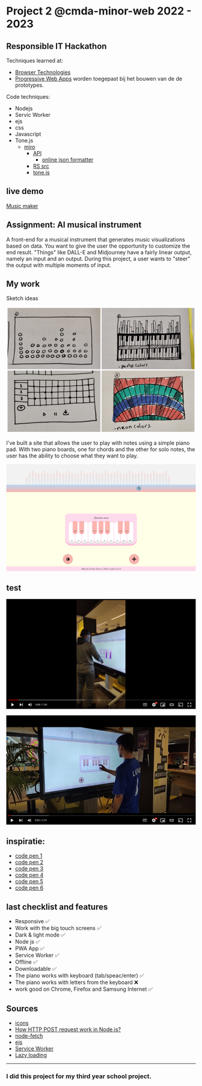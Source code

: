 # Project 2 @cmda-minor-web 2022 - 2023

## Responsible IT Hackathon

Techniques learned at:
- [Browser Technologies](https://github.com/cmda-minor-web/browser-technologies-2223)
- [Progressive Web Apps](https://github.com/cmda-minor-web/progressive-web-apps-2223) worden toegepast bij het bouwen van de de prototypes.

Code techniques:

- Nodejs
- Servic Worker
- ejs
- css
- Javascript
- Tone.js
  - [miro](https://miro.com/app/board/uXjVMVkPFGU=/?share_link_id=774277342385)
    - [API](https://api-hitloop.responsible-it.nl/)
      - [online json formatter](https://jsoneditoronline.org/#left=url.https%3A%2F%2Fapi-hitloop.responsible-it.nl%2Ftest_json%3Fseed%3D120)
    - [RS src](https://github.com/responsibleIT/hitloop-frontend)
    - [tone.js](https://tonejs.github.io/)


<!-- Add a link to your live demo in Github Pages 🌐-->
## live demo
[Music maker](https://music-maker-production.up.railway.app/)

## Assignment: AI musical instrument

A front-end for a musical instrument that generates music visualizations based on data. You want to give the user the opportunity to customize the end result. "Things" like DALL-E and Midjourney have a fairly linear output, namely an input and an output. During this project, a user wants to "steer" the output with multiple moments of input.

<!-- Add a nice poster image here at the end of the week, showing off your shiny frontend 📸 -->

## My work

Sketch ideas

<img src="/readme/schets.jpg" alt="schets ideeen">


I've built a site that allows the user to play with notes using a simple piano pad. With two piano boards, one for chords and the other for solo notes, the user has the ability to choose what they want to play.

<img src="/readme/piano-v2.png" alt="screen shot of my website">


## test

[![Test video 1](https://github.com/SundousKanaan/Music-maker/blob/580f17d543e27bcc602dd0dbd07f4acad07e9478/readme/test1.png)](https://youtu.be/cXxiZfbg25k)

[![Test video 2](https://github.com/SundousKanaan/Music-maker/blob/580f17d543e27bcc602dd0dbd07f4acad07e9478/readme/test2.png)](https://youtu.be/Qp_TCf7uayI)



<!-- Maybe a table of contents here? 📚 -->

<!-- How about a section that describes how to install this project? 🤓 -->

<!-- ...but how does one use this project? What are its features 🤔 -->


## inspiratie:

- [code pen 1](https://codepen.io/yukulele/pen/BjNWxa?editors=1010)
- [code pen 2](https://codepen.io/kucerajacob/pen/GRqBQNV)
- [code pen 3](https://codepen.io/laurenvast/pen/jOrWXej)
- [code pen 4](https://codepen.io/mattlundstrom/details/wBGLmW)
- [code pen 5](https://codepen.io/philipnrmn/pen/gGwZKb)
- [code pen 6](https://codepen.io/UXauthority/pen/NNzvZM)


## last checklist and features

- Responsive ✅
- Work with the big touch screens ✅
- Dark & light mode ✅
- Node js ✅
- PWA App ✅
- Service Worker ✅
- Offline ✅
- Downloadable ✅
- The piano works with keyboard (tab/speac/enter) ✅
- The piano works with letters from the keyboard ❌
- work good on Chrome, Firefox and Samsung Internet ✅

## Sources
- [icons](https://www.svgrepo.com/svg/509392/refresh)
- [How HTTP POST request work in Node.js?](https://www.geeksforgeeks.org/how-http-post-request-work-in-node-js/)
- [node-fetch](https://www.npmjs.com/package/node-fetch)
- [ejs](https://ejs.co/)
- [Service Worker](https://googlechrome.github.io/samples/service-worker/basic/)
- [Lazy loading](https://developer.mozilla.org/en-US/docs/Web/Performance/Lazy_loading)


---
### I did this project for my third year school project.
